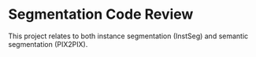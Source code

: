 # Segmentation Code Review 
This project relates to both instance segmentation (InstSeg) and semantic segmentation (PIX2PIX).
